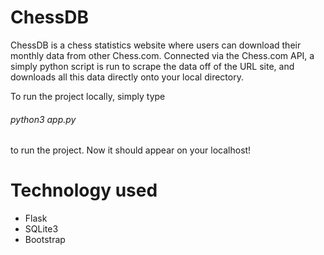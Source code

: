 # ChessDB

ChessDB is a chess statistics website where users can download their monthly data from other
Chess.com. Connected via the Chess.com API, a simply python script is run to scrape the data off 
of the URL site, and downloads all this data directly onto your local directory.

To run the project locally, simply type

###### python3 app.py

to run the project. Now it should appear on your localhost!

# Technology used

- Flask
- SQLite3
- Bootstrap
